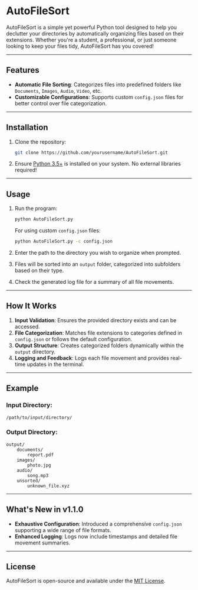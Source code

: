# AutoFileSort

AutoFileSort is a simple yet powerful Python tool designed to help you declutter your directories by automatically organizing files based on their extensions. Whether you're a student, a professional, or just someone looking to keep your files tidy, AutoFileSort has you covered!

---

## Features
- **Automatic File Sorting**: Categorizes files into predefined folders like `Documents`, `Images`, `Audio`, `Video`, etc. 
- **Customizable Configurations**: Supports custom `config.json` files for better control over file categorization.

---

## Installation
1. Clone the repository:
   ```bash
   git clone https://github.com/yourusername/AutoFileSort.git
   ```
2. Ensure [Python 3.5+](https://www.python.org/downloads/) is installed on your system. No external libraries required!


---

## Usage
1. Run the program:
   ```bash
   python AutoFileSort.py
   ```

   For using custom `config.json` files:
   ```bash
   python AutoFileSort.py -c config.json
   ```
2. Enter the path to the directory you wish to organize when prompted.
3. Files will be sorted into an `output` folder, categorized into subfolders based on their type.
4. Check the generated log file for a summary of all file movements.

---

## How It Works
1. **Input Validation**: Ensures the provided directory exists and can be accessed.
2. **File Categorization**: Matches file extensions to categories defined in `config.json` or follows the default configuration.
3. **Output Structure**: Creates categorized folders dynamically within the `output` directory.
4. **Logging and Feedback**: Logs each file movement and provides real-time updates in the terminal.

---

## Example
### Input Directory:
```
/path/to/input/directory/
```
### Output Directory:
```
output/
    documents/
        report.pdf
    images/
        photo.jpg
    audio/
        song.mp3
    unsorted/
        unknown_file.xyz
```

---

## What's New in v1.1.0
- **Exhaustive Configuration**: Introduced a comprehensive `config.json` supporting a wide range of file formats.
- **Enhanced Logging**: Logs now include timestamps and detailed file movement summaries.

---

## License
AutoFileSort is open-source and available under the [MIT License](LICENSE).
